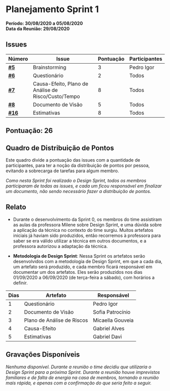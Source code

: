 # Planejamento Sprint 1
**Período: 30/08/2020 a 05/08/2020**<br>
**Data da Reunião: 29/08/2020**

## Issues

|Número | Issue | Pontuação | Participantes|
| - | - | - | - |
| [**#5**](https://github.com/UnBArqDsw/2020.1_G12_Stock/issues/5) | Brainstorming | 3 | Pedro Igor |
| [**#6**](https://github.com/UnBArqDsw/2020.1_G12_Stock/issues/6) | Questionário | 2 | Todos |
| [**#7**](https://github.com/UnBArqDsw/2020.1_G12_Stock/issues/7) | Causa-Efeito, Plano de Análise de Risco/Custo/Tempo | 8 | Todos |
| [**#8**](https://github.com/UnBArqDsw/2020.1_G12_Stock/issues/8) | Documento de Visão | 5 | Todos |
| [**#16**](https://github.com/UnBArqDsw/2020.1_G12_Stock/issues/16)| Estimativas | 8 | Todos |

## Pontuação: 26


## Quadro de Distribuição de Pontos
Este quadro divide a pontuação das issues com a quantidade de participantes, para ter a noção da distribuição de pontos por pessoa, evitando a sobrecarga de tarefas para algum membro.

*Como nesta Sprint foi realizado o Design Sprint, todos os membros participaram de todas as issues, e cada um ficou responsável em finalizar um documento, não sendo necessário fazer a distribuição de pontos.*

## Relato
* Durante o desenvolvimento da Sprint 0, os membros do time assistiram as aulas da professora Milene sobre Design Sprint, e uma dúvida sobre a aplicação da técnica no contexto do time surgiu. Muitos artefatos iniciais já haviam sido produzidos, então recorremos à professora para saber se era válido utilizar a técnica em outros documentos, e a professora autorizou a adaptação da técnica.

* **Metodologia de Design Sprint**: Nessa Sprint os artefatos serão desenvolvidos com a metodologia de Design Sprint, em que a cada dia, um artefato será produzido, e cada membro ficará responsável em documentar um dos artefatos. Eles serão produzidos nos dias 01/09/2020 a 06/09/2020 (de terça-feira a sábado), com horários a definir.

|Dias | Artefato | Responsável |
| - | - | - |
| 1 | Questionário| Pedro Igor
| 2 | Documento de Visão | Sofia Patrocínio
| 3 | Plano de Análise de Riscos | Micaella Gouveia
| 4 | Causa-Efeito | Gabriel Alves
| 5 | Estimativas | Gabriel Davi

## Gravações Disponíveis
*Nenhuma disponível. Durante a reunião o time decidiu que utilizaria o Design Sprint para a próxima Sprint. Durante a reunião houve imprevistos familiares e de falta de energia na casa de membros, tornando a reunião mais rápida, e apenas com a confirmação do que seria feito a seguir.*



